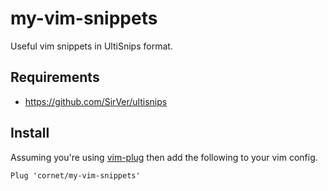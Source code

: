 # my-vim-snippets

Useful vim snippets in UltiSnips format.


## Requirements

- https://github.com/SirVer/ultisnips


## Install

Assuming you're using [vim-plug](https://github.com/junegunn/vim-plug) then add
the following to your vim config.

```
Plug 'cornet/my-vim-snippets'
```
